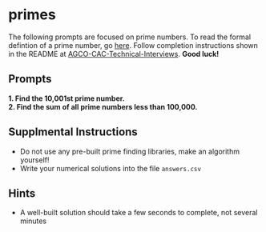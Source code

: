 # primes
The following prompts are focused on prime numbers. To read the formal defintion of a prime number, go [here](https://en.wikipedia.org/wiki/Prime_number). Follow completion instructions shown in the README at [AGCO-CAC-Technical-Interviews](https://github.com/AGCO-CAC-Technical-Interviews). **Good luck!**

## Prompts

**1. Find the 10,001st prime number.** <br>
**2. Find the sum of all prime numbers less than 100,000.** <br>

## Supplmental Instructions
* Do not use any pre-built prime finding libraries, make an algorithm yourself!
* Write your numerical solutions into the file `answers.csv`

## Hints
* A well-built solution should take a few seconds to complete, not several minutes
